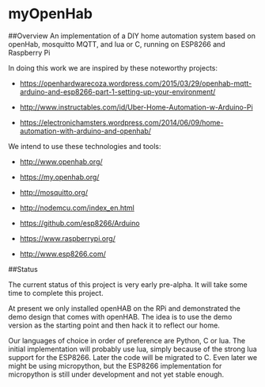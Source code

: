 # myOpenHab

##Overview
An implementation of a DIY home automation system based on openHab, mosquitto MQTT, and lua or C, running on ESP8266 and Raspberry Pi

In doing this work we are inspired by these noteworthy projects:

- <https://openhardwarecoza.wordpress.com/2015/03/29/openhab-mqtt-arduino-and-esp8266-part-1-setting-up-your-environment/>

- <http://www.instructables.com/id/Uber-Home-Automation-w-Arduino-Pi>

- <https://electronichamsters.wordpress.com/2014/06/09/home-automation-with-arduino-and-openhab/>

We intend to use these technologies and tools:

- <http://www.openhab.org/>

- <https://my.openhab.org/>

- <http://mosquitto.org/>

- <http://nodemcu.com/index_en.html>

- <https://github.com/esp8266/Arduino>

- <https://www.raspberrypi.org/>

- <http://www.esp8266.com/>


##Status

The current status of this project is very early pre-alpha.  It will take some time to complete this project.

At present we only installed openHAB on the RPi and demonstrated the demo design that comes with openHAB.  The idea is to use the demo version as the starting point and then hack it to reflect our home.

Our languages of choice in order of preference are Python, C or lua.  The initial implementation will probably use lua, simply because of the strong lua support for the ESP8266.  Later the code will be migrated to C. Even later we might be using micropython, but the ESP8266 implementation for micropython is still under development and not yet stable enough.



  
